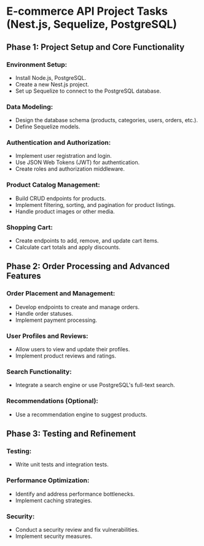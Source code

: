 # E-commerce API Project Tasks (Nest.js, Sequelize, PostgreSQL)

## Phase 1: Project Setup and Core Functionality

### Environment Setup:

- Install Node.js, PostgreSQL.
- Create a new Nest.js project.
- Set up Sequelize to connect to the PostgreSQL database.

### Data Modeling:

- Design the database schema (products, categories, users, orders, etc.).
- Define Sequelize models.

### Authentication and Authorization:

- Implement user registration and login.
- Use JSON Web Tokens (JWT) for authentication.
- Create roles and authorization middleware.

### Product Catalog Management:

- Build CRUD endpoints for products.
- Implement filtering, sorting, and pagination for product listings.
- Handle product images or other media.

### Shopping Cart:

- Create endpoints to add, remove, and update cart items.
- Calculate cart totals and apply discounts.

## Phase 2: Order Processing and Advanced Features

### Order Placement and Management:

- Develop endpoints to create and manage orders.
- Handle order statuses.
- Implement payment processing.

### User Profiles and Reviews:

- Allow users to view and update their profiles.
- Implement product reviews and ratings.

### Search Functionality:

- Integrate a search engine or use PostgreSQL's full-text search.

### Recommendations (Optional):

- Use a recommendation engine to suggest products.

## Phase 3: Testing and Refinement

### Testing:

- Write unit tests and integration tests.

### Performance Optimization:

- Identify and address performance bottlenecks.
- Implement caching strategies.

### Security:

- Conduct a security review and fix vulnerabilities.
- Implement security measures.

